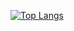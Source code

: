 [![Top Langs](https://github-readme-stats.vercel.app/api/top-langs/?username=EringiV3&layout=compact)](https://github.com/anuraghazra/github-readme-stats)
